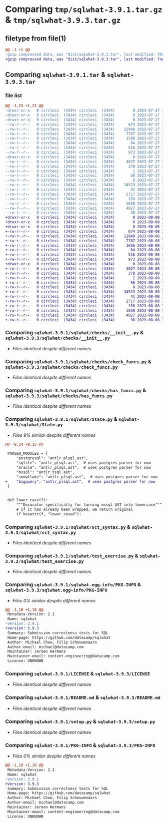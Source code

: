 # Comparing `tmp/sqlwhat-3.9.1.tar.gz` & `tmp/sqlwhat-3.9.3.tar.gz`

## filetype from file(1)

```diff
@@ -1 +1 @@
-gzip compressed data, was "dist/sqlwhat-3.9.1.tar", last modified: Thu Jul 27 14:26:30 2023, max compression
+gzip compressed data, was "dist/sqlwhat-3.9.3.tar", last modified: Tue Aug  8 12:36:09 2023, max compression
```

## Comparing `sqlwhat-3.9.1.tar` & `sqlwhat-3.9.3.tar`

### file list

```diff
@@ -1,23 +1,23 @@
-drwxr-xr-x   0 circleci  (3434) circleci  (3434)        0 2023-07-27 14:26:30.000000 sqlwhat-3.9.1/
-drwxr-xr-x   0 circleci  (3434) circleci  (3434)        0 2023-07-27 14:26:30.000000 sqlwhat-3.9.1/sqlwhat/
-drwxr-xr-x   0 circleci  (3434) circleci  (3434)        0 2023-07-27 14:26:30.000000 sqlwhat-3.9.1/sqlwhat/checks/
--rw-r--r--   0 circleci  (3434) circleci  (3434)      674 2023-07-27 14:26:29.000000 sqlwhat-3.9.1/sqlwhat/checks/__init__.py
--rw-r--r--   0 circleci  (3434) circleci  (3434)    12948 2023-07-27 14:26:29.000000 sqlwhat-3.9.1/sqlwhat/checks/check_funcs.py
--rw-r--r--   0 circleci  (3434) circleci  (3434)     7787 2023-07-27 14:26:29.000000 sqlwhat-3.9.1/sqlwhat/checks/has_funcs.py
--rw-r--r--   0 circleci  (3434) circleci  (3434)     1589 2023-07-27 14:26:29.000000 sqlwhat-3.9.1/sqlwhat/State.py
--rw-r--r--   0 circleci  (3434) circleci  (3434)       64 2023-07-27 14:26:29.000000 sqlwhat-3.9.1/sqlwhat/__init__.py
--rw-r--r--   0 circleci  (3434) circleci  (3434)      516 2023-07-27 14:26:29.000000 sqlwhat-3.9.1/sqlwhat/sct_syntax.py
--rw-r--r--   0 circleci  (3434) circleci  (3434)      973 2023-07-27 14:26:29.000000 sqlwhat-3.9.1/sqlwhat/test_exercise.py
-drwxr-xr-x   0 circleci  (3434) circleci  (3434)        0 2023-07-27 14:26:30.000000 sqlwhat-3.9.1/sqlwhat.egg-info/
--rw-r--r--   0 circleci  (3434) circleci  (3434)     4027 2023-07-27 14:26:30.000000 sqlwhat-3.9.1/sqlwhat.egg-info/PKG-INFO
--rw-r--r--   0 circleci  (3434) circleci  (3434)      378 2023-07-27 14:26:30.000000 sqlwhat-3.9.1/sqlwhat.egg-info/SOURCES.txt
--rw-r--r--   0 circleci  (3434) circleci  (3434)        1 2023-07-27 14:26:30.000000 sqlwhat-3.9.1/sqlwhat.egg-info/dependency_links.txt
--rw-r--r--   0 circleci  (3434) circleci  (3434)       56 2023-07-27 14:26:30.000000 sqlwhat-3.9.1/sqlwhat.egg-info/requires.txt
--rw-r--r--   0 circleci  (3434) circleci  (3434)        8 2023-07-27 14:26:30.000000 sqlwhat-3.9.1/sqlwhat.egg-info/top_level.txt
--rw-r--r--   0 circleci  (3434) circleci  (3434)    34523 2023-07-27 14:26:29.000000 sqlwhat-3.9.1/LICENSE
--rw-r--r--   0 circleci  (3434) circleci  (3434)       41 2023-07-27 14:26:29.000000 sqlwhat-3.9.1/MANIFEST.in
--rw-r--r--   0 circleci  (3434) circleci  (3434)     2717 2023-07-27 14:26:29.000000 sqlwhat-3.9.1/README.md
--rw-r--r--   0 circleci  (3434) circleci  (3434)      158 2023-07-27 14:26:29.000000 sqlwhat-3.9.1/requirements.txt
--rw-r--r--   0 circleci  (3434) circleci  (3434)     1658 2023-07-27 14:26:29.000000 sqlwhat-3.9.1/setup.py
--rw-r--r--   0 circleci  (3434) circleci  (3434)     4027 2023-07-27 14:26:30.000000 sqlwhat-3.9.1/PKG-INFO
--rw-r--r--   0 circleci  (3434) circleci  (3434)       38 2023-07-27 14:26:30.000000 sqlwhat-3.9.1/setup.cfg
+drwxr-xr-x   0 circleci  (3434) circleci  (3434)        0 2023-08-08 12:36:09.000000 sqlwhat-3.9.3/
+drwxr-xr-x   0 circleci  (3434) circleci  (3434)        0 2023-08-08 12:36:09.000000 sqlwhat-3.9.3/sqlwhat/
+drwxr-xr-x   0 circleci  (3434) circleci  (3434)        0 2023-08-08 12:36:09.000000 sqlwhat-3.9.3/sqlwhat/checks/
+-rw-r--r--   0 circleci  (3434) circleci  (3434)      674 2023-08-08 12:36:09.000000 sqlwhat-3.9.3/sqlwhat/checks/__init__.py
+-rw-r--r--   0 circleci  (3434) circleci  (3434)    12948 2023-08-08 12:36:09.000000 sqlwhat-3.9.3/sqlwhat/checks/check_funcs.py
+-rw-r--r--   0 circleci  (3434) circleci  (3434)     7787 2023-08-08 12:36:09.000000 sqlwhat-3.9.3/sqlwhat/checks/has_funcs.py
+-rw-r--r--   0 circleci  (3434) circleci  (3434)     1656 2023-08-08 12:36:09.000000 sqlwhat-3.9.3/sqlwhat/State.py
+-rw-r--r--   0 circleci  (3434) circleci  (3434)       64 2023-08-08 12:36:09.000000 sqlwhat-3.9.3/sqlwhat/__init__.py
+-rw-r--r--   0 circleci  (3434) circleci  (3434)      516 2023-08-08 12:36:09.000000 sqlwhat-3.9.3/sqlwhat/sct_syntax.py
+-rw-r--r--   0 circleci  (3434) circleci  (3434)      973 2023-08-08 12:36:09.000000 sqlwhat-3.9.3/sqlwhat/test_exercise.py
+drwxr-xr-x   0 circleci  (3434) circleci  (3434)        0 2023-08-08 12:36:09.000000 sqlwhat-3.9.3/sqlwhat.egg-info/
+-rw-r--r--   0 circleci  (3434) circleci  (3434)     4027 2023-08-08 12:36:09.000000 sqlwhat-3.9.3/sqlwhat.egg-info/PKG-INFO
+-rw-r--r--   0 circleci  (3434) circleci  (3434)      378 2023-08-08 12:36:09.000000 sqlwhat-3.9.3/sqlwhat.egg-info/SOURCES.txt
+-rw-r--r--   0 circleci  (3434) circleci  (3434)        1 2023-08-08 12:36:09.000000 sqlwhat-3.9.3/sqlwhat.egg-info/dependency_links.txt
+-rw-r--r--   0 circleci  (3434) circleci  (3434)       56 2023-08-08 12:36:09.000000 sqlwhat-3.9.3/sqlwhat.egg-info/requires.txt
+-rw-r--r--   0 circleci  (3434) circleci  (3434)        8 2023-08-08 12:36:09.000000 sqlwhat-3.9.3/sqlwhat.egg-info/top_level.txt
+-rw-r--r--   0 circleci  (3434) circleci  (3434)    34523 2023-08-08 12:36:09.000000 sqlwhat-3.9.3/LICENSE
+-rw-r--r--   0 circleci  (3434) circleci  (3434)       41 2023-08-08 12:36:09.000000 sqlwhat-3.9.3/MANIFEST.in
+-rw-r--r--   0 circleci  (3434) circleci  (3434)     2717 2023-08-08 12:36:09.000000 sqlwhat-3.9.3/README.md
+-rw-r--r--   0 circleci  (3434) circleci  (3434)      158 2023-08-08 12:36:09.000000 sqlwhat-3.9.3/requirements.txt
+-rw-r--r--   0 circleci  (3434) circleci  (3434)     1658 2023-08-08 12:36:09.000000 sqlwhat-3.9.3/setup.py
+-rw-r--r--   0 circleci  (3434) circleci  (3434)     4027 2023-08-08 12:36:09.000000 sqlwhat-3.9.3/PKG-INFO
+-rw-r--r--   0 circleci  (3434) circleci  (3434)       38 2023-08-08 12:36:09.000000 sqlwhat-3.9.3/setup.cfg
```

### Comparing `sqlwhat-3.9.1/sqlwhat/checks/__init__.py` & `sqlwhat-3.9.3/sqlwhat/checks/__init__.py`

 * *Files identical despite different names*

### Comparing `sqlwhat-3.9.1/sqlwhat/checks/check_funcs.py` & `sqlwhat-3.9.3/sqlwhat/checks/check_funcs.py`

 * *Files identical despite different names*

### Comparing `sqlwhat-3.9.1/sqlwhat/checks/has_funcs.py` & `sqlwhat-3.9.3/sqlwhat/checks/has_funcs.py`

 * *Files identical despite different names*

### Comparing `sqlwhat-3.9.1/sqlwhat/State.py` & `sqlwhat-3.9.3/sqlwhat/State.py`

 * *Files 9% similar despite different names*

```diff
@@ -8,14 +8,15 @@
 
 PARSER_MODULES = {
     "postgresql": "antlr_plsql.ast",
     "sqlite": "antlr_plsql.ast",  # uses postgres parser for now
     "oracle": "antlr_plsql.ast",  # uses postgres parser for now
     "mssql": "antlr_tsql.ast",
     "snowflake": "antlr_plsql.ast",  # uses postgres parser for now
+    "bigquery": "antlr_plsql.ast",  # uses postgres parser for now
 }
 
 
 def lower_case(f):
     """Decorator specifically for turning mssql AST into lowercase"""
     # if it has already been wrapped, we return original
     if hasattr(f, "lower_cased"):
```

### Comparing `sqlwhat-3.9.1/sqlwhat/sct_syntax.py` & `sqlwhat-3.9.3/sqlwhat/sct_syntax.py`

 * *Files identical despite different names*

### Comparing `sqlwhat-3.9.1/sqlwhat/test_exercise.py` & `sqlwhat-3.9.3/sqlwhat/test_exercise.py`

 * *Files identical despite different names*

### Comparing `sqlwhat-3.9.1/sqlwhat.egg-info/PKG-INFO` & `sqlwhat-3.9.3/sqlwhat.egg-info/PKG-INFO`

 * *Files 0% similar despite different names*

```diff
@@ -1,10 +1,10 @@
 Metadata-Version: 2.1
 Name: sqlwhat
-Version: 3.9.1
+Version: 3.9.3
 Summary: Submission correctness tests for SQL
 Home-page: https://github.com/datacamp/sqlwhat
 Author: Michael Chow, Filip Schouwenaars
 Author-email: michael@datacamp.com
 Maintainer: Jeroen Hermans
 Maintainer-email: content-engineering@datacamp.com
 License: UNKNOWN
```

### Comparing `sqlwhat-3.9.1/LICENSE` & `sqlwhat-3.9.3/LICENSE`

 * *Files identical despite different names*

### Comparing `sqlwhat-3.9.1/README.md` & `sqlwhat-3.9.3/README.md`

 * *Files identical despite different names*

### Comparing `sqlwhat-3.9.1/setup.py` & `sqlwhat-3.9.3/setup.py`

 * *Files identical despite different names*

### Comparing `sqlwhat-3.9.1/PKG-INFO` & `sqlwhat-3.9.3/PKG-INFO`

 * *Files 0% similar despite different names*

```diff
@@ -1,10 +1,10 @@
 Metadata-Version: 2.1
 Name: sqlwhat
-Version: 3.9.1
+Version: 3.9.3
 Summary: Submission correctness tests for SQL
 Home-page: https://github.com/datacamp/sqlwhat
 Author: Michael Chow, Filip Schouwenaars
 Author-email: michael@datacamp.com
 Maintainer: Jeroen Hermans
 Maintainer-email: content-engineering@datacamp.com
 License: UNKNOWN
```

